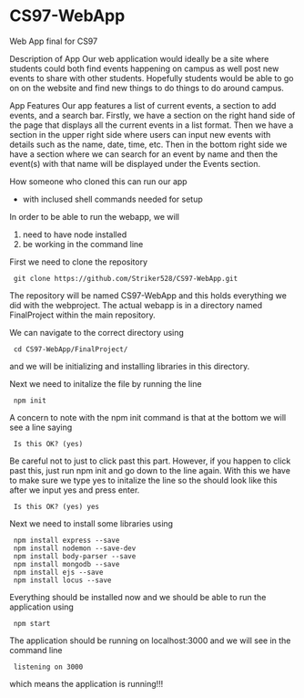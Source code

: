 # CS97-WebApp
Web App final for CS97

Description of App
Our web application would ideally be a site where students could both find events happening on campus as well post new events to share with other students. Hopefully students would be able to go on on the website and find new things to do things to do around campus.

App Features
Our app features a list of current events, a section to add events, and a search bar. Firstly, we have a section on the right hand side of the page that displays all the current events in a list format. Then we have a section in the upper right side where users can input new events with details such as the name, date, time, etc. Then in the bottom right side we have a section where we can search for an event by name and then the event(s) with that name will be displayed under the Events section.

How someone who cloned this can run our app
  - with inclused shell commands needed for setup
  
In order to be able to run the webapp, we will 
1) need to have node installed 
2) be working in the command line 
  
First we need to clone the repository 
```
 git clone https://github.com/Striker528/CS97-WebApp.git
```
The repository will be named CS97-WebApp and this holds everything we did with the webproject.
The actual webapp is in a directory named FinalProject within the main repository.

We can navigate to the correct directory using
```
 cd CS97-WebApp/FinalProject/
```
and we will be initializing and installing libraries in this directory. 



Next we need to initalize the file by running the line
```
 npm init 
```

A concern to note with the npm init command is that at the bottom we will see a line saying 
```
 Is this OK? (yes)
```
Be careful not to just to click past this part. However, if you happen to click past this, just run npm init and go down to the line again. 
With this we have to make sure we type yes to initalize the line so the should look like this after we input yes and press enter.
```
 Is this OK? (yes) yes
```


Next we need to install some libraries using 
```
 npm install express --save
 npm install nodemon --save-dev
 npm install body-parser --save
 npm install mongodb --save
 npm install ejs --save
 npm install locus --save 
```


Everything should be installed now and we should be able to run the application using 
```
 npm start 
```


The application should be running on localhost:3000 and we will see in the command line 
```
 listening on 3000
```
which means the application is running!!!

